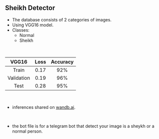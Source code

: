 ## Sheikh Detector
- The database consists of 2 categories of images.
- Using VGG16 model.
- Classes:
  - Normal 
  - Sheikh 

</br>

|  VGG16               | Loss               | Accuracy          |
| :------------------: | :----------------: | :---------------: |
| Train                |  0.17              |   92%          |
| Validation           |  0.19              |   96%          |
| Test                 |  0.28              |   95%          |

</br>

- inferences shared on <a href='http://wandb.ai'>wandb.ai</a>. 

</br>

- the bot file is for a telegram bot that detect your image is a sheykh or a normal person.
